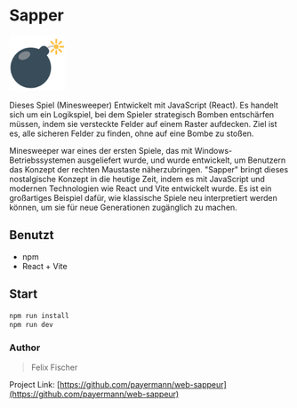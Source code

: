 # Sapper

<img src="./src/assets/logo.svg" alt="Bombe" width="100" height="100">

Dieses Spiel (Minesweeper) Entwickelt mit JavaScript (React). Es handelt sich um ein Logikspiel, bei dem Spieler strategisch Bomben entschärfen müssen, indem sie versteckte Felder auf einem Raster aufdecken. Ziel ist es, alle sicheren Felder zu finden, ohne auf eine Bombe zu stoßen.

Minesweeper war eines der ersten Spiele, das mit Windows-Betriebssystemen ausgeliefert wurde, und wurde entwickelt, um Benutzern das Konzept der rechten Maustaste näherzubringen. "Sapper" bringt dieses nostalgische Konzept in die heutige Zeit, indem es mit JavaScript und modernen Technologien wie React und Vite entwickelt wurde. Es ist ein großartiges Beispiel dafür, wie klassische Spiele neu interpretiert werden können, um sie für neue Generationen zugänglich zu machen.

## Benutzt

- npm
- React + Vite

## Start

```bash
npm run install
npm run dev
```

### Author

> Felix Fischer

Project Link: [https://github.com/payermann/web-sappeur](https://github.com/payermann/web-sappeur)
